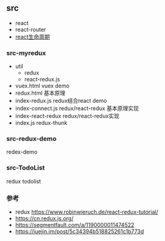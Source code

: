 ## src 
- react
- react-router
- [react生命周期](react生命周期.pdf)
### src-myredux
- util
    - redux
    - react-redux.js
- vuex.html vuex demo
- redux.html 基本原理
- index-redux.js redux结合react demo
- index-connect.js redux/react-redux 基本原理实现
- index-react-redux redux/react-redux实现
- index.js redux-thunk

### src-redux-demo
redex-demo

### src-TodoList
redux todolist

### 参考
- redux https://www.robinwieruch.de/react-redux-tutorial/
- https://cn.redux.js.org/
- https://segmentfault.com/a/1190000011474522
- https://juejin.im/post/5c34394b518825261c1b773d

